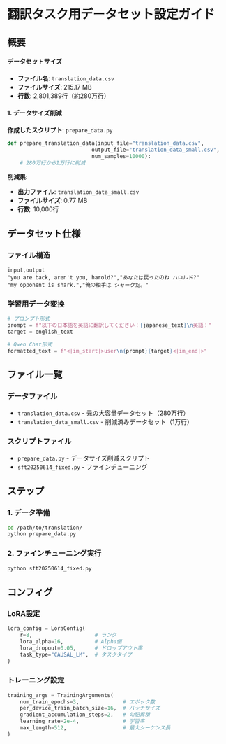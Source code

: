 # 翻訳タスク用データセット設定ガイド

## 概要


#### データセットサイズ
- **ファイル名**: `translation_data.csv`
- **ファイルサイズ**: 215.17 MB
- **行数**: 2,801,389行（約280万行）


#### 1. データサイズ削減

**作成したスクリプト**: `prepare_data.py`

```python
def prepare_translation_data(input_file="translation_data.csv", 
                           output_file="translation_data_small.csv",
                           num_samples=10000):
    # 280万行から1万行に削減
```

**削減果**:
- **出力ファイル**: `translation_data_small.csv`
- **ファイルサイズ**: 0.77 MB
- **行数**: 10,000行


## データセット仕様

### ファイル構造

```csv
input,output
"you are back, aren't you, harold?","あなたは戻ったのね ハロルド?"
"my opponent is shark.","俺の相手は シャークだ。"
```

### 学習用データ変換

```python
# プロンプト形式
prompt = f"以下の日本語を英語に翻訳してください：{japanese_text}\n英語："
target = english_text

# Qwen Chat形式
formatted_text = f"<|im_start|>user\n{prompt}{target}<|im_end|>"
```

## ファイル一覧

### データファイル
- `translation_data.csv` - 元の大容量データセット（280万行）
- `translation_data_small.csv` - 削減済みデータセット（1万行）

### スクリプトファイル
- `prepare_data.py` - データサイズ削減スクリプト
- `sft20250614_fixed.py` - ファインチューニング
## ステップ

### 1. データ準備

```bash
cd /path/to/translation/
python prepare_data.py
```

### 2. ファインチューニング実行

```bash
python sft20250614_fixed.py
```

## コンフィグ

### LoRA設定
```python
lora_config = LoraConfig(
    r=8,                    # ランク
    lora_alpha=16,          # Alpha値
    lora_dropout=0.05,      # ドロップアウト率
    task_type="CAUSAL_LM",  # タスクタイプ
)
```

### トレーニング設定
```python
training_args = TrainingArguments(
    num_train_epochs=3,              # エポック数
    per_device_train_batch_size=16,  # バッチサイズ
    gradient_accumulation_steps=2,   # 勾配累積
    learning_rate=2e-4,              # 学習率
    max_length=512,                  # 最大シーケンス長
)
```

